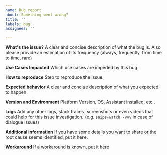 ```yaml
---
name: Bug report
about: Something went wrong?
title: ''
labels: bug
assignees: ''

---
```


**What's the issue?**
A clear and concise description of what the bug is.
Also please provide an estimation of its frequency (always, frequently, from time to time, rare)

**Use Cases Impacted**
Which use cases are impeded by this bug.

**How to reproduce**
Step to reproduce the issue.

**Expected behavior**
A clear and concise description of what you expected to happen

**Version and Environment**
Platform Version, OS, Assistant installed, etc..

**Logs**
Add any other logs, stack traces, screenshots or even videos that could help for this issue investigation. (e.g. `snips-watch -vvv` in case of dialogue issues)

**Additional information**
If you have some details you want to share or the root cause seems identified, put it here.

**Workaround**
If a workaround is known, put it here
